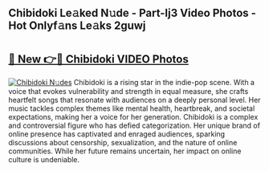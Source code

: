 ## Chibidoki Le𝚊ked N𝚞de - Part-Ij3 Video Photos - Hot Onlyf𝚊ns Le𝚊ks 2guwj

# <h2><a href="http://ac49971.deff.icu/?id=Chibidoki">🔗 New 👉🔴 Chibidoki VIDEO Photos</a></h2>

[![Chibidoki N𝚞des](https://i.imgur.com/rIISA9y.gif)](http://ac49971.deff.icu/?id=Chibidoki)
Chibidoki is a rising star in the indie-pop scene. With a voice that evokes vulnerability and strength in equal measure, she crafts heartfelt songs that resonate with audiences on a deeply personal level. Her music tackles complex themes like mental health, heartbreak, and societal expectations, making her a voice for her generation. Chibidoki is a complex and controversial figure who has defied categorization. Her unique brand of online presence has captivated and enraged audiences, sparking discussions about censorship, sexualization, and the nature of online communities. While her future remains uncertain, her impact on online culture is undeniable.
